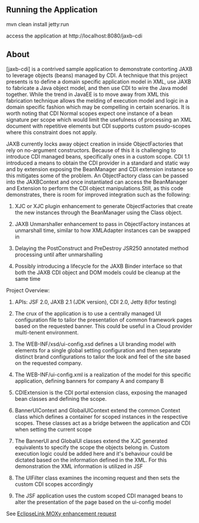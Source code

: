 ## Running the Application

mvn clean install jetty:run

access the application at http://localhost:8080/jaxb-cdi

## About

[jaxb-cdi]  is a contrived sample application to demonstrate contorting JAXB to leverage objects (beans) managed by CDI. A technique that this project presents is to define a domain specific application model in XML, use JAXB to fabricate a Java object model, and then use CDI to wire the Java model together. While the trend in JavaEE is to move away from XML this fabrication technique allows the melding of execution model and logic in a domain specific fashion which may be compelling in certain scenarios. It is worth noting that CDI Normal scopes expect one instance of a bean signature per scope which would limit the usefulness of processing an XML document with repetitive elements but CDI supports custom psudo-scopes where this constraint does not apply.

JAXB currently locks away object creation in inside ObjectFactories that rely on no-argument constructors. Because of this it is challenging to introduce CDI managed beans, specifically ones in a custom scope. CDI 1.1 introduced a means to obtain the CDI provider in a standard and static way and by extension exposing the BeanManager and CDI extension instance so this mitigates some of the problem. An ObjectFactory class can be passed into the JAXBContext and once instantiated can access the BeanManager and Extension to perform the CDI object manipulations.Still, as this code demonstrates, there is room for improved integration such as the following:

1)  XJC or XJC plugin enhancement to generate ObjectFactories that create the new instances through the BeanManager using the Class object.

2) JAXB Unmarshaller enhancement to pass in ObjectFactory instances at unmarshall time, similar to how XMLAdapter instances can be swapped in

3) Delaying the PostConstruct and PreDestroy JSR250 annotated method processing until after unmarshalling

4) Possibly introducing a lifecycle for the JAXB Binder interface so that both the JAXB CDI object and DOM models could be cleanup at the same time

Project Overview:

1) APIs:  JSF 2.0, JAXB 2.1 (JDK version), CDI 2.0, Jetty 8(for testing)

2) The crux of the application is to use a centrally managed UI configuration file to tailor the presentation of common framework pages based on the requested banner. This could be useful in a Cloud provider multi-tenent environment.

3) The WEB-INF/xsd/ui-config.xsd defines a UI branding model with elements for a single global setting configuration and then separate distinct brand configurations to tailor the look and feel of the site based on the requested company.

4) The WEB-INF/ui-config.xml is a realization of the model for this specific application, defining banners for company A and company B

5) CDIExtension is the CDI portal extension class, exposing the managed bean classes and defining the scope.

6) BannerUIContext and GlobalUIContext extend the common Context class which defines a container for scoped instances in the respective scopes. These classes act as a bridge between the application and CDI when setting the current scope

7) The BannerUI and GlobalUI classes extend the XJC generated equivalents to specify the scope the objects belong in. Custom execution logic could be added here and it's behaviour could be dictated based on the information defined in the XML. For this demonstration the XML information is utilized in JSF

8) The UIFilter class examines the incoming request and then sets the custom CDI scopes accordingly

9) The JSF application uses the custom scoped CDI managed beans to alter the presentation of the page based on the ui-config model


See [EclipseLink MOXy enhancement request](https://bugs.eclipse.org/bugs/show_bug.cgi?id=406032)    
